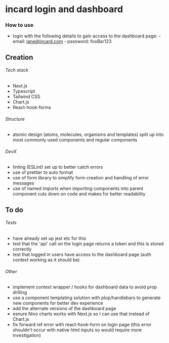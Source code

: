 # incard login and dashboard

### How to use

- login with the following details to gain access to the dashboard page: - email: jane@incard.com - password: fooBar123

## Creation

###### Tech stack

- Next.js
- Typescript
- Tailwind CSS
- Chart.js
- React-hook-forms

###### Structure

- atomic design (atoms, molecules, organisms and templates) split up into most commonly used components and regular components

###### DevX

- linting (ESLint) set up to better catch errors
- use of prettier to auto format
- use of form library to simplify form creation and handling of error messages
- use of named imports when importing components into parent component cuts down on code and makes for better readability

## To do

###### Tests

- have already set up jest etc for this 
- test that the 'api' call on the login page returns a token and this is stored correctly 
- test that logged in users have access to the dashboard page (auth context working as it should be)

###### Other

- implement context wrapper / hooks for dashboard data to avoid prop drilling
- use a component templating solution with plop/handlebars to generate new components for better dev experience
- add the alternate versions of the dashboard page
- esnure Nivo charts works with Next.js so I can use that instead of Chart.js
- fix forward ref error with react-hook-form on login page (this error shouldn't occur with native html inputs so would require more investigation) 

